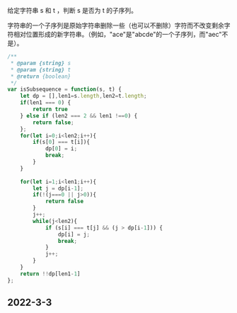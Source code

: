 给定字符串 s 和 t ，判断 s 是否为 t 的子序列。

字符串的一个子序列是原始字符串删除一些（也可以不删除）字符而不改变剩余字符相对位置形成的新字符串。（例如，"ace"是"abcde"的一个子序列，而"aec"不是）。


```javascript
/**
 * @param {string} s
 * @param {string} t
 * @return {boolean}
 */
var isSubsequence = function(s, t) {
    let dp = [],len1=s.length,len2=t.length;
    if(len1 === 0) {
        return true
    } else if (len2 === 2 && len1 !==0) {
        return false;
    };
    for(let i=0;i<len2;i++){
        if(s[0] === t[i]){
            dp[0] = i;
            break; 
        }
    }
    
    for(let i=1;i<len1;i++){
        let j = dp[i-1];
        if(!(j===0 || j>0)){
            return false
        }
        j++;
        while(j<len2){
            if (s[i] === t[j] && (j > dp[i-1])) {
                dp[i] = j;
                break;
            }
            j++;
        }
    }
    return !!dp[len1-1]
};
```
## 2022-3-3
